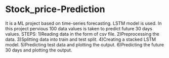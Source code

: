 # Stock_price-Prediction
It is a ML project based on time-series forecasting.
LSTM model is used.
In this project pervious 100 data values is taken to predict future 30 days values.
STEPS:
1)Reading data in the form of csv file.
2)Preprocessing the data.
3)Splitting data into train and test split.
4)Creating a stacked LSTM model.
5)Predicting test data and plotting the output.
6)Predicting the future 30 days and plotting the output.
